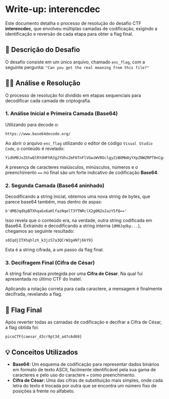 # Write-up: interencdec

Este documento detalha o processo de resolução do desafio CTF **interencdec**, que envolveu múltiplas camadas de codificação, exigindo a identificação e reversão de cada etapa para obter a flag final.

## 📝 Descrição do Desafio

O desafio consiste em um único arquivo, chamado `enc_flag`, com a seguinte pergunta: `"Can you get the real meaning from this file?"`

## 🕵️‍♂️ Análise e Resolução

O processo de resolução foi dividido em etapas sequenciais para decodificar cada camada de criptografia.

### 1. Análise Inicial e Primeira Camada (Base64)

Utilizando para decode o:
```
https://www.base64decode.org/
```

Ao abrir o arquivo `enc_flag` utilizando o editor de código `Visual Studio Code`, o conteúdo é revelado:

```
YidkM0JxZGtwQlRYdHFhR3g2YUhsZmF6TnFlVGwzWVROclgyZzBOMm8yYXpZNWZRPT0nCg==
```

A presença de caracteres maiúsculos, minúsculos, números e o preenchimento `==` no final são um forte indicativo de codificação **Base64**.

### 2. Segunda Camada (Base64 aninhado)

Decodificando a string inicial, obtemos uma nova string de bytes, que parece base64 também, mas dentro de aspas:

```
b'dM0JqdkpBTXhqaGx6aHlfazNqelT3YTNRclX2g0N2o2azY5fQ=='
```

Isso revela que o conteúdo era, na verdade, outra string codificada em Base64. Extraindo e decodificando a string interna (`dM0Jqdkp...`), chegamos ao seguinte resultado:

```
s0IqdjITXhqhlzh_k3jzS7a3QCrW2g4N7j6kY9}
```

Esta é a string cifrada, a um passo da flag final.

### 3. Decifragem Final (Cifra de César)

A string final estava protegida por uma **Cifra de César**. Na qual fui apresentada no último CTF do Inatel.

Aplicando a rotação correta para cada caractere, a mensagem é finalmente decifrada, revelando a flag.

## 🚩 Flag Final

Após reverter todas as camadas de codificação e decifrar a Cifra de César, a flag obtida foi:

```
picoCTF{caesar_d3cr9pt3d_a47c6d69}
```

## 💡 Conceitos Utilizados

* **Base64:** Um esquema de codificação para representar dados binários em formato de texto ASCII, facilmente identificável pela sua gama de caracteres e pelo uso do caractere `=` como preenchimento.
* **Cifra de César:** Uma das cifras de substituição mais simples, onde cada letra do texto é trocada por outra que se encontra um número fixo de posições à frente no alfabeto.
